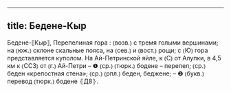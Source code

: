 
---
title: Бедене-Кыр
---
Бедене-⟦Кыр⟧, Перепелиная гора
: ⦅возв.⦆ с тремя голыми вершинами; на ⦅юж.⦆ склоне скальные пояса, на ⦅сев.⦆ и ⦅вост.⦆ рощи; с ⦅Ю⦆ гора представляется куполом. На Ай-Петринской яйле, к ⦅С⦆ от Алупки, в 4,5 км к ⦅ССЗ⦆ от ⦅г.⦆ Ай-Петри – ❶ ⦅ср.⦆ ⦅тюрк.⦆ бодене – перепел; ⦅ср.⦆ беден «крепостная стена»; ⦅ср.⦆ ⦅рпл.⦆ беден, беджене; – ❷ ⦅букв.⦆ перевод ⦅тюрк.⦆ бодене ⦃Д8⦄.
